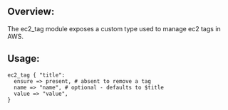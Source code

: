 ## Overview:
The ec2_tag module exposes a custom type used to manage ec2 tags in AWS.

## Usage:
```
ec2_tag { "title":
  ensure => present, # absent to remove a tag
  name => "name", # optional - defaults to $title
  value => "value",
}
```
